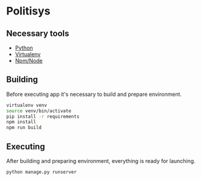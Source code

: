 # Politisys

## Necessary tools
- [Python](https://www.python.org/)
- [Virtualenv](https://virtualenv.pypa.io/en/latest/)
- [Npm/Node](https://nodejs.org/en/)

## Building
Before executing app it's necessary to build and prepare environment.
```bash
virtualenv venv
source venv/bin/activate
pip install -r requirements
npm install
npm run build
```

## Executing
After building and preparing environment, everything is ready for launching.
```bash
python manage.py runserver
```
